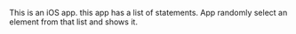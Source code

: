This is an iOS app.
this app has a list of statements.
App randomly select an element from that list and shows it.
